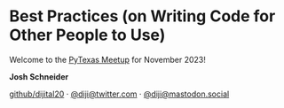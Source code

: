 # Best Practices (on Writing Code for Other People to Use)

Welcome to the [PyTexas Meetup](http://meetup.pytexas.org) for November 2023!

**Josh Schneider**

[github/dijital20](https://github.com/dijital20) · [@diji@twitter.com](https://twitter.com/diji) · [@diji@mastodon.social](https://mastodon.social/@diji)
